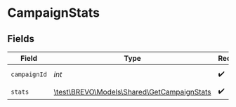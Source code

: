# CampaignStats


## Fields

| Field                                                                                 | Type                                                                                  | Required                                                                              | Description                                                                           | Example                                                                               |
| ------------------------------------------------------------------------------------- | ------------------------------------------------------------------------------------- | ------------------------------------------------------------------------------------- | ------------------------------------------------------------------------------------- | ------------------------------------------------------------------------------------- |
| `campaignId`                                                                          | *int*                                                                                 | :heavy_check_mark:                                                                    | ID of the campaign                                                                    | 143                                                                                   |
| `stats`                                                                               | [\test\BREVO\Models\Shared\GetCampaignStats](../../models/shared/GetCampaignStats.md) | :heavy_check_mark:                                                                    | N/A                                                                                   |                                                                                       |